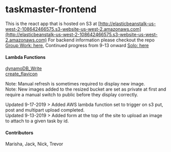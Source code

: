 # taskmaster-frontend
This is the react app that is hosted on S3 at [http://elasticbeanstalk-us-west-2-108642466575.s3-website-us-west-2.amazonaws.com](http://elasticbeanstalk-us-west-2-108642466575.s3-website-us-west-2.amazonaws.com)
For backend information please checkout the repo [Group Work: here](https://github.com/Taskmaster-401/taskmaster), Continued progress from 9-13 onward [Solo: here](https://github.com/kdcouture/taskMaster/tree/2kevdev)

#### Lambda Functions
[dynamoDB_Write](https://github.com/kdcouture/taskmaster-frontend/tree/master/taskmaster-frontend/lambda_dynamoDB_Write)  
[create_flavicon](https://github.com/kdcouture/taskmaster-frontend/tree/master/taskmaster-frontend/lambda_create_flavicon)  
  
Note: Manual refresh is sometimes required to display new image.  
Note: New images added to the resized bucket are set as private at first and require a manual switch to public before they display correctly.  
  
  
Updated 9-17-2019 > Added AWS lambda function set to trigger on s3 put, post and multipart upload completed.  
Updated 9-13-2019 > Added form at the top of the site to upload an image to attach to a given task by id.

#### Contributors 
Marisha, Jack, Nick, Trevor
